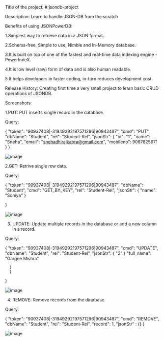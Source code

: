 Title of the project: # jsondb-project

Description: Learn to handle JSON-DB from the scratch


Benefits of using JSONPowerDB:

1.Simplest way to retrieve data in a JSON format.

2.Schema-free, Simple to use, Nimble and In-Memory database.

3.It is built on top of one of the fastest and real-time data indexing engine - PowerIndeX.

4.It is low level (raw) form of data and is also human readable.

5.It helps developers in faster coding, in-turn reduces development cost.

Release History: Creating first time a very small project to learn basic CRUD operations of JSONDB.

Screenshots:

1.PUT: PUT inserts single record in the database.

Query:

{
    "token": "90937408|-31949292197571296|90943487",
    "cmd": "PUT",
    "dbName": "Student",
    "rel": "Student-Rel",
    "jsonStr": {
        "id": "1",
        "name": "Sneha",
        "email": "snehadhirajkabra@gmail.com",
        "mobileno": 9067825671
    }
}

![image](https://user-images.githubusercontent.com/112716091/188196223-0b436fc7-bcd0-401a-b102-3661d5033573.png)

2.GET: Retrive single row data.

Query:

{
    "token": "90937408|-31949292197571296|90943487",
    "dbName": "Student",
    "cmd": "GET_BY_KEY",
    "rel": "Student-Rel",
    "jsonStr": {
        "name": "Soniya"
    }

}


![image](https://user-images.githubusercontent.com/112716091/188196946-8f90f1cf-3462-47e6-bd29-808049f621cf.png)


3. UPDATE: Update multiple records in the database or add a new column in a record.

Query:

{
    "token": "90937408|-31949292197571296|90943487",
    "cmd": "UPDATE",
    "dbName": "Student",
    "rel": "Student-Rel",
    "jsonStr": {
       "2":{
        "full_name": "Gargee Mishra"

      }
      }
}

![image](https://user-images.githubusercontent.com/112716091/188197333-be396ae1-bd23-4fa2-b2c1-e383aa4fc72f.png)


4. REMOVE: Remove records from the database.

Query:

{
    "token": "90937408|-31949292197571296|90943487",
    "cmd": "REMOVE",
    "dbName": "Student",
    "rel": "Student-Rel",
    "record": 1,
    "jsonStr" : {}
}

![image](https://user-images.githubusercontent.com/112716091/188197559-09f53758-df0a-4a84-b19a-ecaa11fd4505.png)
